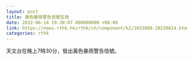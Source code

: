 ```yaml
---
layout: post
title: 黃色暴雨警告信號生效
date: 2022-06-14 19:30:07.000000000 +08:00
link: https://news.rthk.hk/rthk/ch/component/k2/1653008-20220614.htm
categories: rthk
---
```


天文台在晚上7時30分，發出黃色暴雨警告信號。

